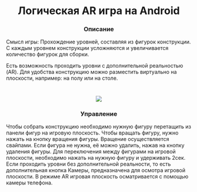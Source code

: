 # <h1 align="center">Логическая AR игра на Android</h1>
<h3 align="center">Описание</h3>
Смысл игры: Прохождение уровней, составляя из фигурок конструкции.
С каждым уровнем конструкции усложняются и увеличивается количество фигурок для сборки.
<p>Есть возможность проходить уровни с дополнительной реальностью (AR). Для удобства конструкцию можно разместить виртуально на плоскости, например: на полу или на столе.
<h1 align="center"><img src="https://user-images.githubusercontent.com/28932516/183381093-4070816e-f517-44ff-afe0-09211493e4c7.jpg" /></h1>
<h3 align="center">Управление</h3>
Чтобы собрать конструкцию необходимо нужную фигуру перетащить из панели фигур на игровую плоскость. Чтобы вращать фигуру, нужно нажать на кнопку вращения фигуры. Вращение осуществляется свайпами. Если фигура не нужна, её можно удалить, нажав на кнопку удаления фигуры. Для переключения между фигурами на игровой плоскости, необходимо нажать на нужную фигуру и удерживать 2сек.
Если проходить уровни без дополнительной реальности, то есть дополнительная кнопка Камеры, предназначена для осмотра игровой плоскости. В режиме AR игровая плоскость осматривается с помощью камеры телефона.

